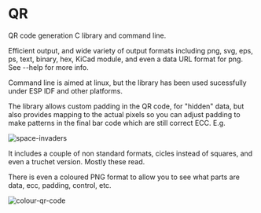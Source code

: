 # QR
QR code generation C library and command line.

Efficient output, and wide variety of output formats including png, svg, eps, ps, text, binary, hex, KiCad module, and even a data URL format for png. See --help for more info.

Command line is aimed at linux, but the library has been used sucessfully under ESP IDF and other platforms.

The library allows custom padding in the QR code, for "hidden" data, but also provides mapping to the actual pixels so you can adjust padding to make patterns in the final bar code which are still correct ECC. E.g.

![space-invaders](https://WWW.ME.UK/spaceinvader.png)

It includes a couple of non standard formats, cicles instead of squares, and even a truchet version. Mostly these read.

There is even a coloured PNG format to allow you to see what parts are data, ecc, padding, control, etc.

![colour-qr-code](https://WWW.ME.UK/exampleqr.png)
